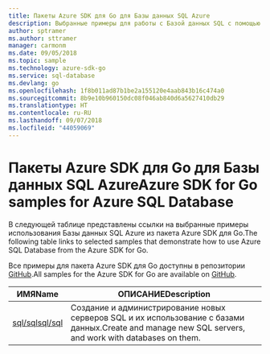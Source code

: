 ```yaml
---
title: Пакеты Azure SDK для Go для Базы данных SQL Azure
description: Выбранные примеры для работы с Базой данных SQL с помощью пакета Azure SDK для Go.
author: sptramer
ms.author: sttramer
manager: carmonm
ms.date: 09/05/2018
ms.topic: sample
ms.technology: azure-sdk-go
ms.service: sql-database
ms.devlang: go
ms.openlocfilehash: 1f8b011ad87b1be2a155120e4aab843b16c474a0
ms.sourcegitcommit: 8b9e10b960150dc08f046ab840d6a5627410db29
ms.translationtype: HT
ms.contentlocale: ru-RU
ms.lasthandoff: 09/07/2018
ms.locfileid: "44059069"
---
```

# <a name="azure-sdk-for-go-samples-for-azure-sql-database"></a><span data-ttu-id="fe586-103">Пакеты Azure SDK для Go для Базы данных SQL Azure</span><span class="sxs-lookup"><span data-stu-id="fe586-103">Azure SDK for Go samples for Azure SQL Database</span></span>

<span data-ttu-id="fe586-104">В следующей таблице представлены ссылки на выбранные примеры использования Базы данных SQL Azure из пакета Azure SDK для Go.</span><span class="sxs-lookup"><span data-stu-id="fe586-104">The following table links to selected samples that demonstrate how to use Azure SQL Database from the Azure SDK for Go.</span></span>

<span data-ttu-id="fe586-105">Все примеры для пакета Azure SDK для Go доступны в репозитории [GitHub](https://github.com/Azure-Samples/azure-sdk-for-go-samples).</span><span class="sxs-lookup"><span data-stu-id="fe586-105">All samples for the Azure SDK for Go are available on [GitHub](https://github.com/Azure-Samples/azure-sdk-for-go-samples).</span></span>

| <span data-ttu-id="fe586-106">ИМЯ</span><span class="sxs-lookup"><span data-stu-id="fe586-106">Name</span></span> | <span data-ttu-id="fe586-107">ОПИСАНИЕ</span><span class="sxs-lookup"><span data-stu-id="fe586-107">Description</span></span> |
|------|-------------|
| [<span data-ttu-id="fe586-108">sql/sql</span><span class="sxs-lookup"><span data-stu-id="fe586-108">sql/sql</span></span>](https://github.com/Azure-Samples/azure-sdk-for-go-samples/blob/master/sql/sql.go) | <span data-ttu-id="fe586-109">Создание и администрирование новых серверов SQL и их использование с базами данных.</span><span class="sxs-lookup"><span data-stu-id="fe586-109">Create and manage new SQL servers, and work with databases on them.</span></span> |
